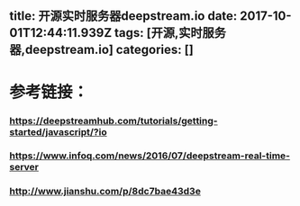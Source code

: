title: 开源实时服务器deepstream.io
date: 2017-10-01T12:44:11.939Z
tags: [开源,实时服务器,deepstream.io]
categories: []
---
# 参考链接：

### https://deepstreamhub.com/tutorials/getting-started/javascript/?io
### https://www.infoq.com/news/2016/07/deepstream-real-time-server
### http://www.jianshu.com/p/8dc7bae43d3e

